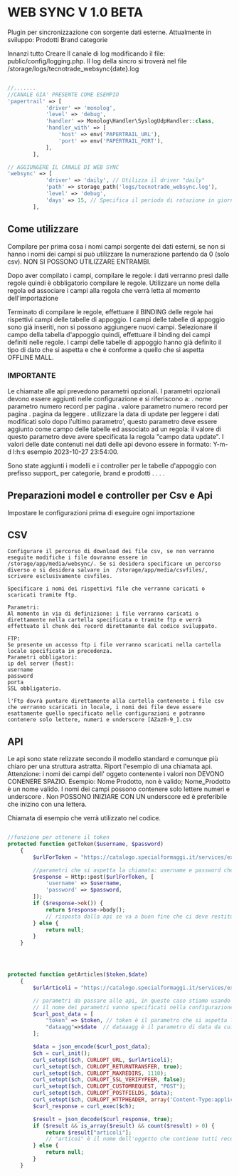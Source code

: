 # WEB SYNC V 1.0 BETA

Plugin per sincronizzazione con sorgente dati esterne.
Attualmente in sviluppo:
Prodotti
Brand categorie

Innanzi tutto Creare Il canale di log modificando il file: public/config/logging.php. Il log della sincro si troverà nel file /storage/logs/tecnotrade_websync{date}.log

```php

//.......
//CANALE GIA' PRESENTE COME ESEMPIO
'papertrail' => [
            'driver' => 'monolog',
            'level' => 'debug',
            'handler' => Monolog\Handler\SyslogUdpHandler::class,
            'handler_with' => [
                'host' => env('PAPERTRAIL_URL'),
                'port' => env('PAPERTRAIL_PORT'),
            ],
        ],

// AGGIUNGERE IL CANALE DI WEB SYNC
'websync' => [
            'driver' => 'daily', // Utilizza il driver "daily"
            'path' => storage_path('logs/tecnotrade_websync.log'),
            'level' => 'debug',
            'days' => 15, // Specifica il periodo di rotazione in giorni, puoi decidere la dura di mantenimento del file nell filesystem
        ],
```

## Come utilizzare

Compilare per prima cosa i nomi campi sorgente dei dati esterni, se non si hanno i nomi dei campi si può utilizzare la numerazione partendo da 0 (solo csv). NON SI POSSONO UTILIZZARE ENTRAMBI.

Dopo aver compilato i campi, compilare le regole: i dati verranno presi dalle regole quindi è obbligatorio compilare le regole. Utilizzare un nome della regola ed associare i campi alla regola che verrà letta al momento dell'importazione

Terminato di compilare le regole, effettuare il BINDING delle regole hai rispettivi campi delle tabelle di appoggio. I campi delle tabelle di appoggio sono già inseriti, non si possono aggiungere nuovi campi.
Selezionare il campo della tabella d'appoggio quindi, effettuare il binding dei campi definiti nelle regole. I campi delle tabelle di appoggio hanno già definito il tipo di dato che si aspetta e che è conforme a quello che si aspetta OFFLINE MALL.

### IMPORTANTE

Le chiamate alle api prevedono parametri opzionali. I parametri opzionali devono essere aggiunti nelle configurazione e si riferiscono a:
    . nome parametro numero record per pagina
    . valore parametro numero record per pagina
    . pagina da leggere 
    . utilizzare la data di update per leggere i dati modificati solo dopo l'ultimo parametro', questo parametro deve essere aggiunto come campo delle tabelle ed associato ad un regola: il valore di questo parametro deve avere specificata la regola "campo data update". I valori delle date contenuti nei dati delle api devono essere in formato: Y-m-d I:h:s esempio 2023-10-27 23:54:00.     



Sono state aggiunti i modelli e i controller per le tabelle d'appoggio con prefisso support_ per categorie, brand e prodotti
.
.
.
.

## Preparazioni model e controller per Csv e Api

Impostare le configurazioni prima di eseguire ogni importazione

## CSV

    Configurare il percorso di download dei file csv, se non verranno eseguite modifiche i file dovranno essere in /storage/app/media/websync/. Se si desidera specificare un percorso diverso e si desidera salvare in  /storage/app/media/csvfiles/, scrivere esclusivamente csvfiles.

    Specificare i nomi dei rispettivi file che verranno caricati o scaricati tramite ftp.

    Parametri: 
    Al momento in via di definizione: i file verranno caricati o direttamente nella cartella specificata o tramite ftp e verrà effettuato il chunk dei record direttamante dal codice sviluppato.

    FTP:
    Se presente un accesso ftp i file verranno scaricati nella cartella locale specificata in precedenza.
    Parametri obbligatori:
    ip del server (host):
    username
    password
    porta
    SSL obbligatorio.

    l'Ftp dovrà puntare direttamente alla cartella contenente i file csv che verranno scaricati in locale, i nomi dei file deve essere esattamente quello specificato nelle configurazioni e potranno contenere solo lettere, numeri e underscore [AZaz0-9_].csv

## API

Le api sono state relizzate secondo il modello standard e comunque più chiaro per una struttura astratta.
Riport l'esempio di una chiamata api. Attenzione: i nomi dei campi dell' oggeto contenente i valori non DEVONO CONENERE SPAZIO. Esempio: Nome Prodotto, non è valido; Nome_Prodotto è un nome valido.
I nomi dei campi possono contenere solo lettere numeri e underscore . Non POSSONO INIZIARE CON UN underscore ed è preferibile che inizino con una lettera.

Chiamata di esempio che verrà utilizzato nel codice.

```php

//funzione per ottenere il token
protected function getToken($username, $password)
    {
        $urlForToken = "https://catalogo.specialformaggi.it/services/export/login"; // url alla chiamata per ottenere il token

        //parametri che si aspetta la chiamata: username e password che vengono specificati nelle configurazioni
        $response = Http::post($urlForToken, [
            'username' => $username, 
            'password' => $password,
        ]);
        if ($response->ok()) {
            return $response->body(); 
            // risposta dalla api se va a buon fine che ci deve restituire il token es: "abcdefgh" come stringa del body e che useremo per le rimanente chimate api
        } else {
            return null;
        }
    }




protected function getArticles($token,$date)
    {
        $urlArticoli = "https://catalogo.specialformaggi.it/services/export/articoli"; //url dell'Api ai prodotti

        // parametri da passare alle api, in questo caso stiamo usando il token
        // il nome dei parametri vanno specificati nella configurazione
        $curl_post_data = [
            "token" => $token, // token è il parametro che si aspetta l'api e $token è il valore
            "dataagg"=>$date  // dataaagg è il parametro di data da cui iniziamo a leggere i dati $date è il valore  
        ];

        $data = json_encode($curl_post_data);
        $ch = curl_init();
        curl_setopt($ch, CURLOPT_URL, $urlArticoli);
        curl_setopt($ch, CURLOPT_RETURNTRANSFER, true);
        curl_setopt($ch, CURLOPT_MAXREDIRS, 1110);
        curl_setopt($ch, CURLOPT_SSL_VERIFYPEER, false);
        curl_setopt($ch, CURLOPT_CUSTOMREQUEST, "POST");
        curl_setopt($ch, CURLOPT_POSTFIELDS, $data);
        curl_setopt($ch, CURLOPT_HTTPHEADER, array('Content-Type:application/json')); // ci aspettiamo sempre una risposta json
        $curl_response = curl_exec($ch);

        $result = json_decode($curl_response, true);
        if ($result && is_array($result) && count($result) > 0) {
            return $result["articoli"]; 
            // "articoi" è il nome dell'oggetto che contiene tutti recordi ottenuti dalla chiamata e va specificato nelle configurazioni
        } else {
            return null;
        }
    }

```
 

    